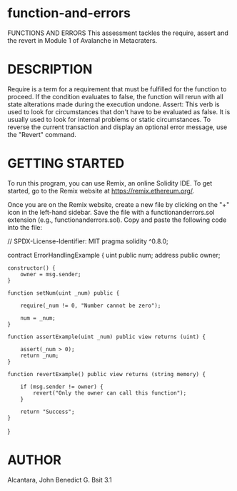# function-and-errors

FUNCTIONS AND ERRORS
This assessment tackles the require, assert and the revert in Module 1 of Avalanche in Metacraters.

# DESCRIPTION
Require is a term for a requirement that must be fulfilled for the function to proceed. If the condition evaluates to false, the function will rerun with all state alterations made during the execution undone. Assert: This verb is used to look for circumstances that don't have to be evaluated as false. It is usually used to look for internal problems or static circumstances. To reverse the current transaction and display an optional error message, use the "Revert" command.

# GETTING STARTED
To run this program, you can use Remix, an online Solidity IDE. To get started, go to the Remix website at https://remix.ethereum.org/.

Once you are on the Remix website, create a new file by clicking on the "+" icon in the left-hand sidebar. Save the file with a functionanderrors.sol extension (e.g., functionanderrors.sol). Copy and paste the following code into the file:

// SPDX-License-Identifier: MIT
pragma solidity ^0.8.0;

contract ErrorHandlingExample {
    uint public num;
    address public owner;

    constructor() {
        owner = msg.sender;
    }

    function setNum(uint _num) public {
       
        require(_num != 0, "Number cannot be zero");

        num = _num;
    }

    function assertExample(uint _num) public view returns (uint) {
       
        assert(_num > 0);
        return _num;
    }

    function revertExample() public view returns (string memory) {
        
        if (msg.sender != owner) {
            revert("Only the owner can call this function");
        }

        return "Success";
    }
}

# AUTHOR
Alcantara, John Benedict G. Bsit 3.1
